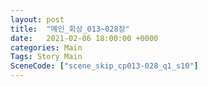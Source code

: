 ```yaml
---
layout: post
title:  "메인_회상_013~028장"
date:   2021-02-06 18:00:00 +0000
categories: Main
Tags: Story Main
SceneCode: ["scene_skip_cp013-028_q1_s10"]
---
```

